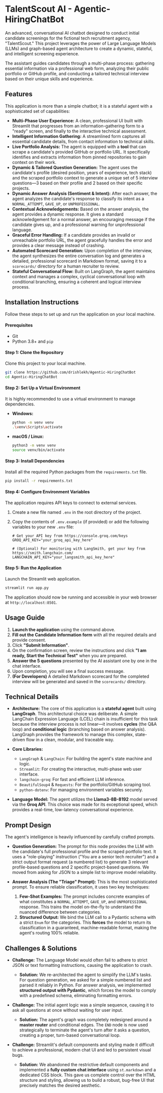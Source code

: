 # TalentScout AI - Agentic-HiringChatBot

An advanced, conversational AI chatbot designed to conduct initial candidate screenings for the fictional tech recruitment agency, "TalentScout." This project leverages the power of Large Language Models (LLMs) and graph-based agent architecture to create a dynamic, stateful, and intelligent screening experience.

The assistant guides candidates through a multi-phase process: gathering essential information via a professional web form, analyzing their public portfolio or GitHub profile, and conducting a tailored technical interview based on their unique skills and experience.



## Features

This application is more than a simple chatbot; it is a stateful agent with a sophisticated set of capabilities:

*   **Multi-Phase User Experience:** A clean, professional UI built with Streamlit that progresses from an information-gathering form to a "ready" screen, and finally to the interactive technical assessment.
*   **Intelligent Information Gathering:** A streamlined form captures all essential candidate details, from contact information to technical skills.
*   **Live Portfolio Analysis:** The agent is equipped with a **tool** that can scrape a candidate's provided GitHub or portfolio URL. It specifically identifies and extracts information from pinned repositories to gain context on their work.
*   **Dynamic & Tailored Question Generation:** The agent uses the candidate's profile (desired position, years of experience, tech stack) and the scraped portfolio context to generate a unique set of 5 interview questions—3 based on their profile and 2 based on their specific projects.
*   **Dynamic Answer Analysis (Sentiment & Intent):** After each answer, the agent analyzes the candidate's response to classify its intent as a `NORMAL_ATTEMPT`, `GAVE_UP`, or `UNPROFESSIONAL`.
*   **Contextual Acknowledgements:** Based on the answer analysis, the agent provides a dynamic response. It gives a standard acknowledgement for a normal answer, an encouraging message if the candidate gives up, and a professional warning for unprofessional language.
*   **Graceful Error Handling:** If a candidate provides an invalid or unreachable portfolio URL, the agent gracefully handles the error and provides a clear message instead of crashing.
*   **Automated Scorecard Generation:** Upon completion of the interview, the agent synthesizes the entire conversation log and generates a detailed, professional scorecard in Markdown format, saving it to a `scorecards/` directory for a human recruiter to review.
*   **Stateful Conversational Flow:** Built on LangGraph, the agent maintains context and manages a complex, cyclical conversational loop with conditional branching, ensuring a coherent and logical interview process.

## Installation Instructions

Follow these steps to set up and run the application on your local machine.

#### Prerequisites

*   Git
*   Python 3.8+ and `pip`

#### Step 1: Clone the Repository

Clone this project to your local machine.

```bash
git clone https://github.com/drishlekh/Agentic-HiringChatBot
cd Agentic-HiringChatBot
```

#### Step 2: Set Up a Virtual Environment

It is highly recommended to use a virtual environment to manage dependencies.

*   **Windows:**
    ```bash
    python -m venv venv
    .\venv\Scripts\activate
    ```
*   **macOS / Linux:**
    ```bash
    python3 -m venv venv
    source venv/bin/activate
    ```

#### Step 3: Install Dependencies

Install all the required Python packages from the `requirements.txt` file.

```bash
pip install -r requirements.txt
```

#### Step 4: Configure Environment Variables

The application requires API keys to connect to external services.

1.  Create a new file named `.env` in the root directory of the project.
2.  Copy the contents of `.env.example` (if provided) or add the following variables to your new `.env` file:

    ```env
    # Get your API key from https://console.groq.com/keys
    GROQ_API_KEY="your_groq_api_key_here"

    # (Optional) For monitoring with LangSmith, get your key from https://smith.langchain.com/
    LANGCHAIN_API_KEY="your_langsmith_api_key_here"
    ```

#### Step 5: Run the Application

Launch the Streamlit web application.

```bash
streamlit run app.py
```

The application should now be running and accessible in your web browser at `http://localhost:8501`.

## Usage Guide

1.  **Launch the application** using the command above.
2.  **Fill out the Candidate Information form** with all the required details and provide consent.
3.  Click **"Submit Information"**.
4.  On the confirmation screen, review the instructions and click **"I am ready, Start the Technical Test"** when you are prepared.
5.  **Answer the 5 questions** presented by the AI assistant one by one in the chat interface.
6.  Upon completion, you will see a final success message.
7.  **(For Developers)** A detailed Markdown scorecard for the completed interview will be generated and saved in the `scorecards/` directory.

## Technical Details

*   **Architecture:** The core of this application is a **stateful agent** built using **LangGraph**. This architectural choice was deliberate. A simple LangChain Expression Language (LCEL) chain is insufficient for this task because the interview process is not linear—it involves **cycles** (the Q&A loop) and **conditional logic** (branching based on answer analysis). LangGraph provides the framework to manage this complex, state-driven flow in a clean, modular, and traceable way.

*   **Core Libraries:**
    *   `LangGraph` & `LangChain`: For building the agent's state machine and logic.
    *   `Streamlit`: For creating the interactive, multi-phase web user interface.
    *   `langchain-groq`: For fast and efficient LLM inference.
    *   `BeautifulSoup4` & `Requests`: For the portfolio/GitHub scraping tool.
    *   `python-dotenv`: For managing environment variables securely.

*   **Language Model:** The agent utilizes the **Llama3-8B-8192** model served via the **Groq API**. This choice was made for its exceptional speed, which provides a real-time, low-latency conversational experience.

## Prompt Design

The agent's intelligence is heavily influenced by carefully crafted prompts.

*   **Question Generation:** The prompt for this node provides the LLM with the candidate's full professional profile and the scraped portfolio text. It uses a "role-playing" instruction ("You are a senior tech recruiter") and a strict output format request (a numbered list) to generate 3 relevant profile-based questions and 2 specific project-based questions. We moved from asking for JSON to a simple list to improve model reliability.

*   **Answer Analysis (The "Triage" Prompt):** This is the most sophisticated prompt. To ensure reliable classification, it uses two key techniques:
    1.  **Few-Shot Examples:** The prompt includes concrete examples of what constitutes a `NORMAL_ATTEMPT`, `GAVE_UP`, and `UNPROFESSIONAL` response. This trains the model on-the-fly to understand the nuanced difference between categories.
    2.  **Structured Output:** We bind the LLM call to a Pydantic schema with a strict `Enum` for the categories. This **forces** the model to return its classification in a guaranteed, machine-readable format, making the agent's routing 100% reliable.

## Challenges & Solutions

*   **Challenge:** The Language Model would often fail to adhere to strict JSON or text formatting instructions, causing the application to crash.
    *   **Solution:** We re-architected the agent to simplify the LLM's tasks. For question generation, we asked for a simple numbered list and parsed it reliably in Python. For answer analysis, we implemented **structured output with Pydantic**, which forces the model to comply with a predefined schema, eliminating formatting errors.

*   **Challenge:** The initial agent logic was a simple sequence, causing it to ask all questions at once without waiting for user input.
    *   **Solution:** The agent's graph was completely redesigned around a **master router** and conditional edges. The `END` node is now used strategically to terminate the agent's turn after it asks a question, creating a proper, turn-based conversational loop.

*   **Challenge:** Streamlit's default components and styling made it difficult to achieve a professional, modern chat UI and led to persistent visual bugs.
    *   **Solution:** We abandoned the restrictive default components and implemented a **fully custom chat interface** using `st.markdown` and a dedicated CSS block. This gave us complete control over the HTML structure and styling, allowing us to build a robust, bug-free UI that precisely matches the desired aesthetic.
